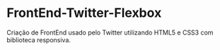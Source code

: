 # FrontEnd-Twitter-Flexbox
Criação de FrontEnd usado pelo Twitter utilizando HTML5 e CSS3 com biblioteca responsiva.